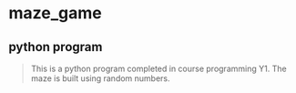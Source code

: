 # maze_game
## python program
> This is a python program completed in course programming Y1.
The maze is built using random numbers.

